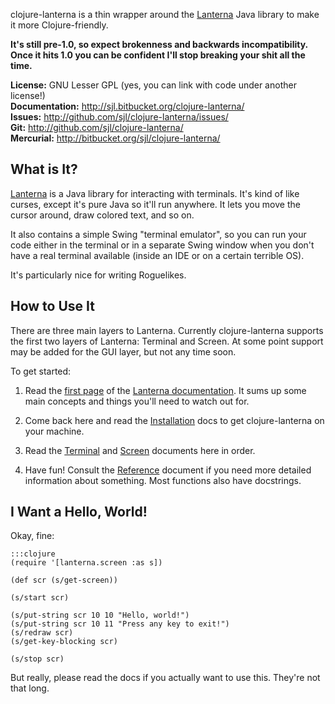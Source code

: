 clojure-lanterna is a thin wrapper around the [Lanterna][] Java library to make
it more Clojure-friendly.

**It's still pre-1.0, so expect brokenness and backwards incompatibility.  Once
it hits 1.0 you can be confident I'll stop breaking your shit all the time.**

**License:** GNU Lesser GPL (yes, you can link with code under another license!)  
**Documentation:** <http://sjl.bitbucket.org/clojure-lanterna/>  
**Issues:** <http://github.com/sjl/clojure-lanterna/issues/>  
**Git:** <http://github.com/sjl/clojure-lanterna/>  
**Mercurial:** <http://bitbucket.org/sjl/clojure-lanterna/>

What is It?
-----------

[Lanterna][] is a Java library for interacting with terminals.  It's kind of
like curses, except it's pure Java so it'll run anywhere.  It lets you move the
cursor around, draw colored text, and so on.

It also contains a simple Swing "terminal emulator", so you can run your code
either in the terminal or in a separate Swing window when you don't have
a real terminal available (inside an IDE or on a certain terrible OS).

It's particularly nice for writing Roguelikes.

How to Use It
-------------

There are three main layers to Lanterna.  Currently clojure-lanterna supports
the first two layers of Lanterna: Terminal and Screen.  At some point support
may be added for the GUI layer, but not any time soon.

To get started:

1. Read the [first page][lanterna-docs] of the [Lanterna
   documentation][lanterna-docs].  It sums up some main concepts and things
   you'll need to watch out for.

2. Come back here and read the [Installation](./installation/) docs to get
   clojure-lanterna on your machine.

3. Read the [Terminal](./terminals/) and [Screen](./screens/) documents here in
   order.

4. Have fun!  Consult the [Reference](./reference/) document if you need more
   detailed information about something.  Most functions also have docstrings.

[Lanterna]: https://code.google.com/p/lanterna/
[lanterna-docs]: https://code.google.com/p/lanterna/wiki/DevelopmentGuide

I Want a Hello, World!
----------------------

Okay, fine:

    :::clojure
    (require '[lanterna.screen :as s])

    (def scr (s/get-screen))

    (s/start scr)

    (s/put-string scr 10 10 "Hello, world!")
    (s/put-string scr 10 11 "Press any key to exit!")
    (s/redraw scr)
    (s/get-key-blocking scr)

    (s/stop scr)

But really, please read the docs if you actually want to use this.  They're not
that long.
